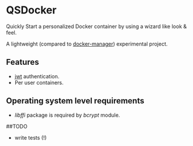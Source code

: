 # QSDocker
Quickly Start a personalized Docker container by using a wizard like look & feel.

A lightweight (compared to [docker-manager](https://github.com/nathanIL/docker-manager)) experimental project.

## Features
* [jwt](http://jwt.io/) authentication.
* Per user containers.

## Operating system level requirements
* _libffi_ package is required by _bcrypt_ module.

##TODO
* write tests (!)
